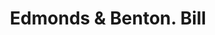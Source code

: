 ---
doi: 10.7916/D8TH9ZQ2
date_other: '1870'
date_other_textual: 1870-1879
form: printed ephemera
genre:
- Invoices
name:
- Edmonds & Benton
object_in_context_url: https://biggert.cul.columbia.edu/items/view/ave_biggert_00980
subject_hierarchical_geographic:
- New York, New York, United States
subject_name:
- Edmonds & Benton
title: Edmonds & Benton. Bill
sort_title: Edmonds & Benton. Bill
call_number: ave_biggert_00980
coordinates:
- 40.71277777777778,-74.00583333333333
pid: ave_biggert_00980
identifiers: ave_biggert_00980
thumbnail: https://derivativo-2.library.columbia.edu/iiif/2/ldpd:344307/full/!256,256/0/native.jpg
permalink: "/biggert/ave_biggert_00980/"
layout: iiif-image-page
---